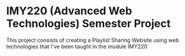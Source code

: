 # IMY220 (Advanced Web Technologies) Semester Project
This project consists of creating a Playlist Sharing Website using web technologies that I've been taught in the module IMY220
